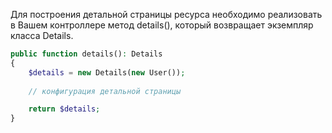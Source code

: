 Для построения детальной страницы ресурса необходимо реализовать в Вашем контроллере метод details(), который возвращает экземпляр класса Details.

```php
public function details(): Details
{
    $details = new Details(new User());
    
    // конфигурация детальной страницы

    return $details;
}
```

